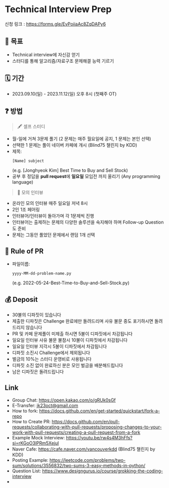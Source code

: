 # Technical Interview Prep

신청 링크 : https://forms.gle/EvPoiiaAc8ZqDAPy6

## 📝 목표

- Technical interview에 자신감 얻기
- 스터디를 통해 알고리즘/자료구조 문제해결 능력 기르기

## 🗓 기간

- 2023.09.10(일) - 2023.11.12(일) 오후 8시 (첫째주 OT)

## ❓ 방법

> 🖋 셀프 스터디

- 월-일에 거쳐 3문제 풀기 (2 문제는 매주 월요일에 공지, 1 문제는 본인 선택)
- 선택한 1 문제는 풀이 네이버 카페에 개시 (Blind75 챌린지 by KDD)
- 제목:
  ```
  [Name] subject
  ```
  (e.g. [Jonghyeok Kim] Best Time to Buy and Sell Stock)
- 공부 후 정답을 **pull request**에 **일요일** 모임전 까지 올리기 (Any programming language)

> 🔖 모의 인터뷰

- 온라인 모의 인터뷰 매주 일요일 저녁 8시
- 2인 1조 페어링
- 인터뷰어/인터뷰이 돌아가며 각 1문제씩 진행
- 인터뷰어는 출제하는 문제의 다양한 솔루션을 숙지해야 하며 Follow-up Question도 준비
- 문제는 그동안 풀었던 문제에서 랜덤 1개 선택

## 💾 Rule of PR

- 파일이름:
  ```
  yyyy-MM-dd-problem-name.py
  ```
  (e.g. 2022-05-24-Best-Time-to-Buy-and-Sell-Stock.py)

## 💰 Deposit

- 30불의 디파짓이 있습니다
- 제출한 디파짓은 Challenge 완료에만 돌려드리며 사유 불문 중도 포기하시면 돌려드리지 않습니다
- PR 및 카페 문제풀이 미제출 하시면 5불이 디파짓에서 차감됩니다
- 일요일 인터뷰 사유 불문 불참시 10불이 디파짓에서 차감됩니다
- 일요일 인터뷰 지각시 5불이 디파짓에서 차감됩니다
- 디파짓 소진시 Challenge에서 제외됩니다
- 벌금의 10%는 스터디 운영비로 사용됩니다
- 디파짓 소진 없이 완료하신 분은 모인 벌금을 배분해드립니다
- 남은 디파짓은 돌려드립니다

## Link
- Group Chat: https://open.kakao.com/o/gRUk0sGf  
- E-Transfer: jk23oct@gmail.com  
- How to fork: https://docs.github.com/en/get-started/quickstart/fork-a-repo  
- How to Create PR: https://docs.github.com/en/pull-requests/collaborating-with-pull-requests/proposing-changes-to-your-work-with-pull-requests/creating-a-pull-request-from-a-fork
- Example Mock Interview: https://youtu.be/rw4s4M3hFfs?si=rKGoO3lPRm5Xejul  
- Naver Cafe: https://cafe.naver.com/vancouverkdd (Blind75 챌린지 by KDD)
- Posting Example: https://leetcode.com/problems/two-sum/solutions/3556832/two-sums-3-easy-methods-in-python/
- Question List: https://www.designgurus.io/course/grokking-the-coding-interview
- 

